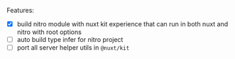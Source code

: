 Features:
- [x] build nitro module with nuxt kit experience that can run in both nuxt and nitro with root options
- [ ] auto build type infer for nitro project
- [ ] port all server helper utils in `@nuxt/kit`
